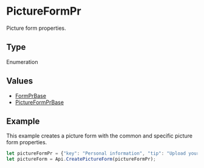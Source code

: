 # PictureFormPr

Picture form properties.

## Type

Enumeration

## Values

- [FormPrBase](../Enumeration/FormPrBase.md)
- [PictureFormPrBase](../Enumeration/PictureFormPrBase.md)


## Example

This example creates a picture form with the common and specific picture form properties.

```javascript editor-
let pictureFormPr = {"key": "Personal information", "tip": "Upload your photo", "required": true, "placeholder": "Photo", "scaleFlag": "tooBig", "lockAspectRatio": true, "respectBorders": false, "shiftX": 50, "shiftY": 50};
let pictureForm = Api.CreatePictureForm(pictureFormPr);
```
